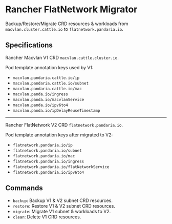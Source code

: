 # Rancher FlatNetwork Migrator

Backup/Restore/Migrate CRD resources & workloads from `macvlan.cluster.cattle.io` to `flatnetwork.pandaria.io`.

## Specifications

Rancher Macvlan V1 CRD `macvlan.cattle.cluster.io`.

Pod template annotation keys used by V1:

- `macvlan.pandaria.cattle.io/ip`
- `macvlan.pandaria.cattle.io/subnet`
- `macvlan.pandaria.cattle.io/mac`
- `macvlan.panda.io/ingress`
- `macvlan.panda.io/macvlanService`
- `macvlan.panda.io/ipv6to4`
- `macvlan.panda.io/ipDelayReuseTimestamp`

----

Rancher FlatNetwork V2 CRD `flatnetwork.pandaria.io`.

Pod template annotation keys after migrated to V2:

- `flatnetwork.pandaria.io/ip`
- `flatnetwork.pandaria.io/subnet`
- `flatnetwork.pandaria.io/mac`
- `flatnetwork.pandaria.io/ingress`
- `flatnetwork.pandaria.io/flatNetworkService`
- `flatnetwork.pandaria.io/ipv6to4`

## Commands

- `backup`: Backup V1 & V2 subnet CRD resources.
- `restore`: Restore V1 & V2 subnet CRD resources.
- `migrate`: Migrate V1 subnet & workloads to V2.
- `clean`: Delete V1 CRD resources.
